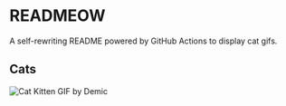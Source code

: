 # READMEOW

A self-rewriting README powered by GitHub Actions to display cat gifs.

## Cats

![Cat Kitten GIF by Demic](https://media2.giphy.com/media/v1.Y2lkPTlhY2QwMmRhNXhjMW8wMHowbGR0bXA4bnhxZ2hwbWExc3hpajlnNHZwZDg0YzdsdCZlcD12MV9naWZzX3NlYXJjaCZjdD1n/3oriO0OEd9QIDdllqo/200.gif)
